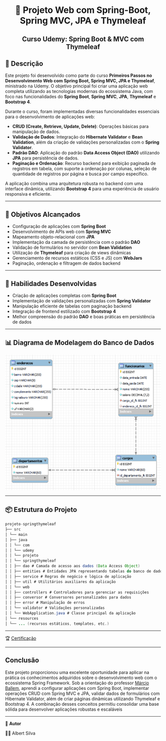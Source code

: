 <h1 align="center">🔗 Projeto Web com Spring-Boot, Spring MVC, JPA e Thymeleaf</h1>

<h2 align="center">Curso Udemy: Spring Boot & MVC com Thymeleaf</h2>

## 📝 Descrição  
Este projeto foi desenvolvido como parte do curso **Primeiros Passos no Desenvolvimento Web com Spring Boot, Spring MVC, JPA e Thymeleaf**, ministrado na Udemy. O objetivo principal foi criar uma aplicação web completa utilizando as tecnologias modernas do ecossistema Java, com foco nas funcionalidades do **Spring Boot**, **Spring MVC**, **JPA**, **Thymeleaf** e **Bootstrap 4**.  

Durante o curso, foram implementadas diversas funcionalidades essenciais para o desenvolvimento de aplicações web:  

- **CRUD (Create, Retrieve, Update, Delete)**: Operações básicas para manipulação de dados.  
- **Validação de Dados**: Integração do **Hibernate Validator** e **Bean Validation**, além da criação de validações personalizadas com o **Spring Validator**.  
- **Padrão DAO**: Aplicação do padrão **Data Access Object (DAO)** utilizando **JPA** para persistência de dados.  
- **Paginação e Ordenação**: Recurso backend para exibição paginada de registros em tabela, com suporte a ordenação por colunas, seleção de quantidade de registros por página e busca por campo específico.  

A aplicação combina uma arquitetura robusta no backend com uma interface dinâmica, utilizando **Bootstrap 4** para uma experiência de usuário responsiva e eficiente.  

---

## 🎯 Objetivos Alcançados  

- Configuração de aplicações com **Spring Boot**  
- Desenvolvimento de APIs web com **Spring MVC**  
- Mapeamento objeto-relacional com **JPA**  
- Implementação da camada de persistência com o padrão **DAO**  
- Validação de formulários no servidor com **Bean Validation**  
- Utilização de **Thymeleaf** para criação de views dinâmicas  
- Gerenciamento de recursos estáticos (CSS e JS) com **WebJars**  
- Paginação, ordenação e filtragem de dados backend  

---

## 🚀 Habilidades Desenvolvidas  

- Criação de aplicações completas com **Spring Boot**  
- Implementação de validações personalizadas com **Spring Validator**  
- Manipulação eficiente de tabelas com paginação backend  
- Integração de frontend estilizado com **Bootstrap 4**  
- Melhor compreensão do padrão **DAO** e boas práticas em persistência de dados

---

## 📊 Diagrama de Modelagem do Banco de Dados  
![](Modelagem_Banco_de_Dados.png)  

---

## 📦 Estrutura do Projeto

```java
projeto-springthymeleaf
├── src
│ └── main
│ ├── java
│ │ └── com
│ │ └── udemy
│ │ └── projeto
│ │ └── springthymeleaf
│ │ ├── dao # Camada de acesso aos dados (Data Access Object)
│ │ ├── entities # Entidades JPA representando tabelas do banco de dados
│ │ ├── service # Regras de negócio e lógica de aplicação
│ │ ├── util # Utilitários auxiliares da aplicação
│ │ └── web
│ │ ├── controllers # Controladores para gerenciar as requisições
│ │ ├── conversor # Conversores personalizados para dados
│ │ ├── error # Manipulação de erros
│ │ └── validator # Validações personalizadas
│ │ └── WebApplication.java # Classe principal da aplicação
│ └── resources
│ └── ... (recursos estáticos, templates, etc.)
```
---

🏆 [Certificação](https://www.udemy.com/certificate/UC-bba7be7d-2f72-4117-a5c3-8df9566f97b0/)

---

## Conclusão

Este projeto proporcionou uma excelente oportunidade para aplicar na prática os conhecimentos adquiridos sobre o desenvolvimento web com o ecossistema Spring Framework. Sob a orientação do professor [Márcio Ballem](https://www.linkedin.com/in/mballem/), aprendi a configurar aplicações com Spring Boot, implementar operações CRUD com Spring MVC e JPA, validar dados de formulários com Hibernate Validator, além de criar páginas dinâmicas utilizando Thymeleaf e Bootstrap 4. A combinação desses conceitos permitiu consolidar uma base sólida para desenvolver aplicações robustas e escaláveis

---
📌 **Autor**  

👨‍💻 Albert Silva
